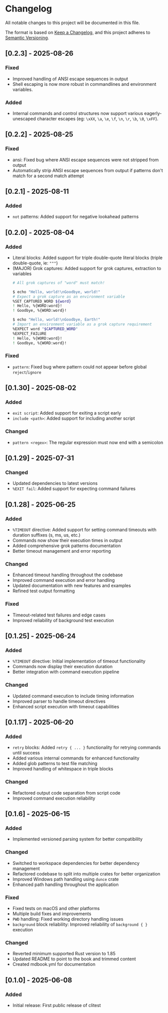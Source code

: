 # Changelog

All notable changes to this project will be documented in this file.

The format is based on [Keep a Changelog](https://keepachangelog.com/en/1.1.0/),
and this project adheres to
[Semantic Versioning](https://semver.org/spec/v2.0.0.html).

## [0.2.3] - 2025-08-26

### Fixed
- Improved handling of ANSI escape sequences in output
- Shell escaping is now more robust in commandlines and environment variables.

### Added
- Internal commands and control structures now support various eagerly-unescaped
  character escapes (eg: `\xXX`, `\a`, `\e`, `\f`, `\n`, `\r`, `\b`, `\0`, `\xFF`).

## [0.2.2] - 2025-08-25

### Fixed
- ansi: Fixed bug where ANSI escape sequences were not stripped from output
- Automatically strip ANSI escape sequences from output if patterns don't match for a second match attempt

## [0.2.1] - 2025-08-11

### Added
- `not` patterns: Added support for negative lookahead patterns

## [0.2.0] - 2025-08-04

### Added
- Literal blocks: Added support for triple double-quote literal blocks (triple
  double-quote, ie: `"""`)
- (MAJOR) Grok captures: Added support for grok captures, extraction to variables
  ```bash session
  # All grok captures of "word" must match!

  $ echo "Hello, world!\nGoodbye, world!"
  # Expect a grok capture as an environment variable
  %SET CAPTURED_WORD ${word}
  ! Hello, %{WORD:word}!
  ! Goodbye, %{WORD:word}!

  $ echo "Hello, world!\nGoodbye, Earth!"
  # Import an environment variable as a grok capture requirement
  %EXPECT word "$CAPTURED_WORD"
  %EXPECT_FAILURE
  ! Hello, %{WORD:word}!
  ! Goodbye, %{WORD:word}!
  ```
### Fixed
 - `pattern`: Fixed bug where pattern could not appear before global `reject`/`ignore`
 
## [0.1.30] - 2025-08-02

### Added
- `exit script`: Added support for exiting a script early
- `include <path>`: Added support for including another script
### Changed
- `pattern <regex>`: The regular expression must now end with a semicolon

## [0.1.29] - 2025-07-31

### Changed

- Updated dependencies to latest versions
- `%EXIT fail`: Added support for expecting command failures

## [0.1.28] - 2025-06-25

### Added

- `%TIMEOUT` directive: Added support for setting command timeouts with
  duration suffixes (s, ms, us, etc.)
- Commands now show their execution times in output
- Added comprehensive grok patterns documentation
- Better timeout management and error reporting

### Changed

- Enhanced timeout handling throughout the codebase
- Improved command execution and error handling
- Updated documentation with new features and examples
- Refined test output formatting

### Fixed

- Timeout-related test failures and edge cases
- Improved reliability of background test execution

## [0.1.25] - 2025-06-24

### Added

- `%TIMEOUT` directive: Initial implementation of timeout functionality
- Commands now display their execution duration
- Better integration with command execution pipeline

### Changed

- Updated command execution to include timing information
- Improved parser to handle timeout directives
- Enhanced script execution with timeout capabilities

## [0.1.17] - 2025-06-20

### Added

- `retry` blocks: Added `retry { ... }` functionality for retrying commands
  until success
- Added various internal commands for enhanced
  functionality
- Added glob patterns to test file matching
- Improved handling of whitespace in triple blocks

### Changed

- Refactored output code separation from script code
- Improved command execution reliability

## [0.1.6] - 2025-06-15

### Added

- Implemented versioned parsing system for better compatibility

### Changed

- Switched to workspace dependencies for better dependency management
- Refactored codebase to split into multiple crates for better organization
- Improved Windows path handling using `dunce` crate
- Enhanced path handling throughout the application

### Fixed

- Fixed tests on macOS and other platforms
- Multiple build fixes and improvements
- `PWD` handling: Fixed working directory handling issues
- `background` block reliability: Improved reliability of `background { }`
  execution

### Changed

- Reverted minimum supported Rust version to 1.85
- Updated README to point to the book and trimmed content
- Created mdbook.yml for documentation

## [0.1.0] - 2025-06-08

### Added

- Initial release: First public release of clitest
